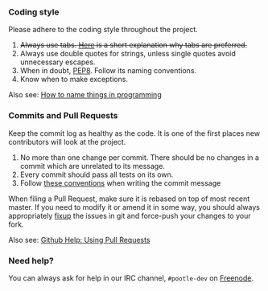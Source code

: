 ### Coding style

Please adhere to the coding style throughout the project.

1. ~~Always use tabs. [Here](https://leclan.ch/tabs) is a short explanation why tabs are preferred.~~
2. Always use double quotes for strings, unless single quotes avoid unnecessary escapes.
3. When in doubt, [PEP8](https://www.python.org/dev/peps/pep-0008/). Follow its naming conventions.
4. Know when to make exceptions.

Also see: [How to name things in programming](http://www.slideshare.net/pirhilton/how-to-name-things-the-hardest-problem-in-programming)


### Commits and Pull Requests

Keep the commit log as healthy as the code. It is one of the first places new contributors will look at the project.

1. No more than one change per commit. There should be no changes in a commit which are unrelated to its message.
2. Every commit should pass all tests on its own.
3. Follow [these conventions](http://chris.beams.io/posts/git-commit/) when writing the commit message

When filing a Pull Request, make sure it is rebased on top of most recent master.
If you need to modify it or amend it in some way, you should always appropriately [fixup](https://help.github.com/articles/about-git-rebase/) the issues in git and force-push your changes to your fork.

Also see: [Github Help: Using Pull Requests](https://help.github.com/articles/using-pull-requests/)


### Need help?

You can always ask for help in our IRC channel, `#pootle-dev` on [Freenode](https://freenode.net/).
